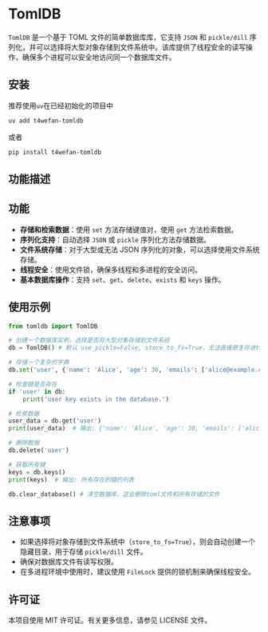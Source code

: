 # TomlDB

`TomlDB` 是一个基于 TOML 文件的简单数据库库，它支持 `JSON` 和 `pickle/dill` 序列化，并可以选择将大型对象存储到文件系统中。该库提供了线程安全的读写操作，确保多个进程可以安全地访问同一个数据库文件。

## 安装

推荐使用`uv`在已经初始化的项目中

```bash
uv add t4wefan-tomldb
```

或者

```bash
pip install t4wefan-tomldb
```

## 功能描述

## 功能

- **存储和检索数据**：使用 `set` 方法存储键值对，使用 `get` 方法检索数据。
- **序列化支持**：自动选择 `JSON` 或 `pickle` 序列化方法存储数据。
- **文件系统存储**：对于大型或无法 JSON 序列化的对象，可以选择使用文件系统存储。
- **线程安全**：使用文件锁，确保多线程和多进程的安全访问。
- **基本数据库操作**：支持 `set`、`get`、`delete`、`exists` 和 `keys` 操作。

## 使用示例

```python
from tomldb import TomlDB

# 创建一个数据库实例，选择是否将大型对象存储到文件系统
db = TomlDB() # 默认 use_pickle=False, store_to_fs=True，无法直接原生存进toml的对象会转为dill然后存入本地的文件，可以通过参数存为pickle

# 存储一个复杂的字典
db.set('user', {'name': 'Alice', 'age': 30, 'emails': ['alice@example.com', 'a.smith@example.com']})

# 检查键是否存在
if 'user' in db:
    print('user key exists in the database.')

# 检索数据
user_data = db.get('user')
print(user_data)  # 输出: {'name': 'Alice', 'age': 30, 'emails': ['alice@example.com', 'a.smith@example.com']}

# 删除数据
db.delete('user')

# 获取所有键
keys = db.keys()
print(keys)  # 输出: 所有存在的键的列表

db.clear_database() # 清空数据库，这会删除toml文件和所有存储的文件
```

## 注意事项

- 如果选择将对象存储到文件系统中（`store_to_fs=True`），则会自动创建一个隐藏目录，用于存储 `pickle/dill` 文件。
- 确保对数据库文件有读写权限。
- 在多进程环境中使用时，建议使用 `FileLock` 提供的锁机制来确保线程安全。

## 许可证

本项目使用 MIT 许可证。有关更多信息，请参见 LICENSE 文件。
